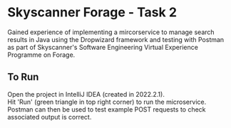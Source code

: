 # Skyscanner Forage - Task 2
Gained experience of implementing a mircorservice to manage search results in Java using the Dropwizard framework and testing with Postman as part of Skyscanner's Software Engineering Virtual Experience Programme on Forage.


## To Run
Open the project in IntelliJ IDEA (created in 2022.2.1).  
Hit 'Run' (green triangle in top right corner) to run the microservice.
Postman can then be used to test example POST requests to check associated output is correct.
